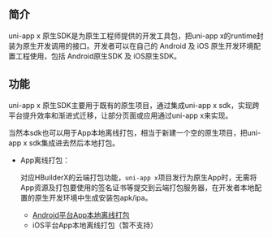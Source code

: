 ## 简介
uni-app x 原生SDK是为原生工程师提供的开发工具包，把uni-app x的runtime封装为原生开发调用的接口。开发者可以在自己的 Android 及 iOS 原生开发环境配置工程使用，包括 Android原生SDK 及 iOS原生SDK。

## 功能
uni-app x 原生SDK主要用于既有的原生项目，通过集成uni-app x sdk，实现跨平台提升效率和渐进式迁移，让部分页面或应用通过uni-app x来实现。

当然本sdk也可以用于App本地离线打包，相当于新建一个空的原生项目，把uni-app x sdk集成进去然后本地打包。

- App离线打包：

	对应HBuilderX的云端打包功能，`uni-app x`项目发行为原生App时，无需将App资源及打包要使用的签名证书等提交到云端打包服务器，在开发者本地配置的原生开发环境中生成安装包apk/ipa。
		
	+ [Android平台App本地离线打包](use/android.md)
	+ iOS平台App本地离线打包（暂不支持）
